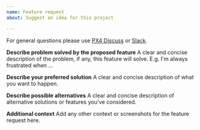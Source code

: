 ```yaml
---
name: Feature request
about: Suggest an idea for this project

---
```


For general questions please use [PX4 Discuss](http://discuss.px4.io/) or [Slack](http://slack.px4.io/).

**Describe problem solved by the proposed feature**
A clear and concise description of the problem, if any, this feature will solve. E.g. I'm always frustrated when ...

**Describe your preferred solution**
A clear and concise description of what you want to happen.

**Describe possible alternatives**
A clear and concise description of alternative solutions or features you've considered.

**Additional context**
Add any other context or screenshots for the feature request here.

